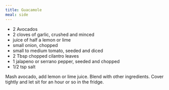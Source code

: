 ```yaml
---
title: Guacamole
meal: side
---
```


* 2 Avocados
* 2 cloves of garlic, crushed and minced
* juice of half a lemon or lime
* small onion, chopped
* small to medium tomato, seeded and diced
* 2 Tbsp chopped cilantro leaves
* 1 jalapeno or serrano pepper, seeded and chopped
* 1/2 tsp salt

Mash avocado, add lemon or lime juice. Blend with other ingredients.  Cover tightly and let sit for an hour or so in the fridge.
